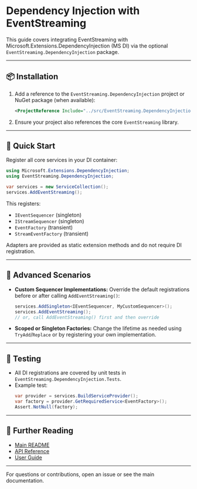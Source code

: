 # Dependency Injection with EventStreaming

This guide covers integrating EventStreaming with Microsoft.Extensions.DependencyInjection (MS DI) via the optional `EventStreaming.DependencyInjection` package.

---

## 📦 Installation

1. Add a reference to the `EventStreaming.DependencyInjection` project or NuGet package (when available):
   ```xml
   <ProjectReference Include="../src/EventStreaming.DependencyInjection/EventStreaming.DependencyInjection.csproj" />
   ```
2. Ensure your project also references the core `EventStreaming` library.

---

## 🚀 Quick Start

Register all core services in your DI container:

```csharp
using Microsoft.Extensions.DependencyInjection;
using EventStreaming.DependencyInjection;

var services = new ServiceCollection();
services.AddEventStreaming();
```

This registers:
- `IEventSequencer` (singleton)
- `IStreamSequencer` (singleton)
- `EventFactory` (transient)
- `StreamEventFactory` (transient)

Adapters are provided as static extension methods and do not require DI registration.

---

## 🧩 Advanced Scenarios

- **Custom Sequencer Implementations:**
  Override the default registrations before or after calling `AddEventStreaming()`:
  ```csharp
  services.AddSingleton<IEventSequencer, MyCustomSequencer>();
  services.AddEventStreaming();
  // or, call AddEventStreaming() first and then override
  ```
- **Scoped or Singleton Factories:**
  Change the lifetime as needed using `TryAdd`/`Replace` or by registering your own implementation.

---

## 🧪 Testing

- All DI registrations are covered by unit tests in `EventStreaming.DependencyInjection.Tests`.
- Example test:
  ```csharp
  var provider = services.BuildServiceProvider();
  var factory = provider.GetRequiredService<EventFactory>();
  Assert.NotNull(factory);
  ```

---

## 📖 Further Reading
- [Main README](../README.md)
- [API Reference](API.md)
- [User Guide](usage.md)

---

For questions or contributions, open an issue or see the main documentation.
